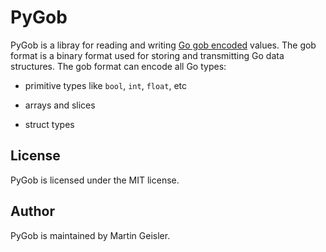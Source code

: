PyGob
=====

PyGob is a libray for reading and writing [Go gob encoded][gob]
values. The gob format is a binary format used for storing and
transmitting Go data structures. The gob format can encode all Go
types:

* primitive types like `bool`, `int`, `float`, etc

* arrays and slices

* struct types


License
-------

PyGob is licensed under the MIT license.


Author
------

PyGob is maintained by Martin Geisler.


[gob]: https://golang.org/pkg/encoding/gob/
